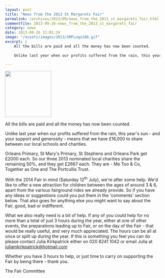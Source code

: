 ```yaml
---
layout: post
title: "News from the 2013 St Margarets Fair"
permalink: /archives/2013/09/news_from_the_2013_st_margarets_fair.html
commentfile: 2013-09-26-news_from_the_2013_st_margarets_fair
category: news
date: 2013-09-26 21:01:24
image: "/assets/images/2013/SMFLogo180.gif"
excerpt: |
    All the bills are paid and all the money has now been counted.
    
    Unlike last year when our profits suffered from the rain, this year's sun - and your support and generosity - means that we have &pound;16,000 to share between our local schools and charities.

---
```


<a href="http://www.stmargaretsfair.org/"><img src="/assets/images/2013/SMFLogo180.gif" height="150" width="150" class="right" alt="" /></a>

All the bills are paid and all the money has now been counted.

Unlike last year when our profits suffered from the rain, this year's sun - and your support and generosity - means that we have £16,000 to share between our local schools and charities.

Orleans Primary, St Mary's Primary, St Stephens and Orleans Park get £2000 each. So our three 2013 nominated local charities share the remaining 50%, and they get £2667 each. They are - Me Too & Co, Together as One and The Portcullis Trust.

With the 2014 Fair in mind (Saturday 12<sup>th</sup> July), we're after some help. We'd like to offer a new attraction for children between the ages of around 3 & 6, apart from the various fairground rides we already provide. So if you have any ideas or suggestions could you put them in the 'comments' section below. That also goes for anything else you might want to say about the Fair, good, bad or indifferent.

What we also really need is a bit of help. If any of you could help for no more than a total of just 3 hours during the year, either at one of other events, the preparations leading up to Fair, or on the day of the Fair - that would be really useful, and very much appreciated. The hours can be all at once or split up during the year. If this is something you feel you can do please contact Julia Kirkpatrick either on 020 8241 1042 or email Julia at <juliamkirkpatrick@hotmail.com>

Whether you have 3 hours to help, or just time to carry on supporting the Fair by being there - thank you.

The Fair Committee
